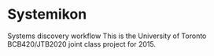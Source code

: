 # Systemikon
Systems discovery workflow
This is the University of Toronto BCB420/JTB2020 joint class project for 2015.
